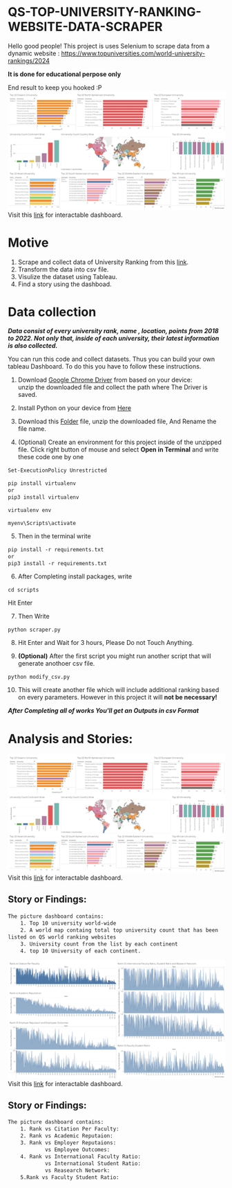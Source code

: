 # QS-TOP-UNIVERSITY-RANKING-WEBSITE-DATA-SCRAPER

Hello good people!
This project is uses Selenium to scrape data from a dynamic website : https://www.topuniversities.com/world-university-rankings/2024

**It is done for educational perpose only**

End result to keep you hooked :P
![](https://github.com/MostaqueBillah/qs-ranking-university-2024-data-scraper/blob/main/assets/top10.png)
Visit this [link](https://public.tableau.com/app/profile/syed.mohammed.mostaque.billah/viz/QSTopUniversityRankContinentWiseView/QSTop10UniversityinContinents) for interactable dashboard.

# Motive

1. Scrape and collect data of University Ranking from this [link](https://www.topuniversities.com/world-university-rankings/2024).
2. Transform the data into csv file.
3. Visulize the dataset using Tableau.
4. Find a story using the dashboad.

# Data collection

**_Data consist of every university rank, name , location, points from 2018 to 2022. Not only that, inside of each university, their latest information is also collected._**

You can run this code and collect datasets. Thus you can build your own tableau Dashboard. To do this you have to follow these instructions.

1. Download [Google Chrome Driver](https://googlechromelabs.github.io/chrome-for-testing/) from based on your device:  
   unzip the downloaded file and collect the path where The Driver is saved.

2. Install Python on your device from [Here](https://www.python.org/downloads/)

3. Download this [Folder](https://github.com/MostaqueBillah/qs-ranking-university-2024-data-scraper) file, unzip the downloaded file, And Rename the file name.

4. (Optional) Create an environment for this project inside of the unzipped file. Click right button of mouse and select **Open in Terminal** and write these code one by one

```
Set-ExecutionPolicy Unrestricted
```

```
pip install virtualenv
or
pip3 install virtualenv
```

```
virtualenv env
```

```
myenv\Scripts\activate
```

5. Then in the terminal write

```
pip install -r requirements.txt
or
pip3 install -r requirements.txt
```

6. After Completing install packages, write

```
cd scripts
```

Hit Enter

7. Then Write

```
python scraper.py
```

8. Hit Enter and Wait for 3 hours, Please Do not Touch Anything.

9. **(Optional)** After the first script you might run another script that will generate anothoer csv file.

```
python modify_csv.py
```

10. This will create another file which will include additional ranking based on every parameters. However in this project it will **not be necessary!**

**_After Completing all of works You'll get an Outputs in csv Format_**

# Analysis and Stories:

<!--
<img src="assets/top10.png" alt="Top QS University Continent Wise" width="200" height="auto" /> -->

![](https://github.com/MostaqueBillah/qs-ranking-university-2024-data-scraper/blob/main/assets/top10.png)
Visit this [link](https://public.tableau.com/app/profile/syed.mohammed.mostaque.billah/viz/QSTopUniversityRankContinentWiseView/QSTop10UniversityinContinents) for interactable dashboard.

## Story or Findings:

    The picture dashboard contains:
        1. Top 10 university world-wide
        2. A world map containg total top university count that has been listed on QS world ranking websites
        3. University count from the list by each continent
        4. top 10 University of each continent.

![](https://github.com/MostaqueBillah/qs-ranking-university-2024-data-scraper/blob/main/assets/ranking.png)
Visit this [link](https://public.tableau.com/app/profile/syed.mohammed.mostaque.billah/viz/ImpactofdifferentParametersinQSUniversityRanking/ImpactofdifferentParametersinQSUniversityRanking) for interactable dashboard.

## Story or Findings:

    The picture dashboard contains:
        1. Rank vs Citation Per Faculty:
        2. Rank vs Academic Reputaion:
        3. Rank vs Employer Reputaions:
                vs Employee Outcomes:
        4. Rank vs International Faculty Ratio:
                vs International Student Ratio:
                vs Reasearch Network:
        5.Rank vs Faculty Student Ratio:
